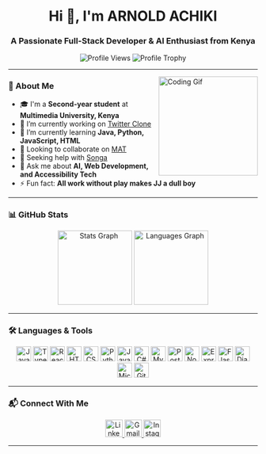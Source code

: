 <h1 align="center">Hi 👋, I'm ARNOLD ACHIKI</h1>
<h3 align="center">A Passionate Full-Stack Developer & AI Enthusiast from Kenya</h3>

<p align="center">
  <img src="https://komarev.com/ghpvc/?username=ARNOLDACHIKI&label=Profile%20Views&color=0e75b6&style=flat" alt="Profile Views" />
  <img src="https://github-profile-trophy.vercel.app/?username=ARNOLDACHIKI&theme=dracula&no-frame=true&row=1" alt="Profile Trophy" />
</p>

---

<img align="right" height="200" src="https://i.imgflip.com/65efzo.gif" alt="Coding Gif" />

### 🚀 About Me

- 🎓 I'm a **Second-year student** at **Multimedia University, Kenya**
- 🔭 I’m currently working on [Twitter Clone](https://github.com/ARNOLDACHIKI/twitter_clone)
- 🌱 I’m currently learning **Java, Python, JavaScript, HTML**
- 👯 Looking to collaborate on [MAT](https://github.com/ARNOLDACHIKI/matatu-app)
- 🤝 Seeking help with [Songa](https://github.com/ARNOLDACHIKI/Songa)
- 💬 Ask me about **AI, Web Development, and Accessibility Tech**
- ⚡ Fun fact: **All work without play makes JJ a dull boy**

---

### 📊 GitHub Stats

<div align="center">
  <img src="https://github-readme-stats.vercel.app/api?username=ARNOLDACHIKI&show_icons=true&count_private=true&theme=dracula" height="150" alt="Stats Graph" />
  <img src="https://github-readme-stats.vercel.app/api/top-langs/?username=ARNOLDACHIKI&layout=compact&theme=dracula" height="150" alt="Languages Graph" />
</div>

---

### 🛠️ Languages & Tools

<div align="center">
  <img src="https://cdn.jsdelivr.net/gh/devicons/devicon/icons/javascript/javascript-original.svg" height="30" alt="JavaScript" />
  <img src="https://cdn.jsdelivr.net/gh/devicons/devicon/icons/typescript/typescript-original.svg" height="30" alt="TypeScript" />
  <img src="https://cdn.jsdelivr.net/gh/devicons/devicon/icons/react/react-original.svg" height="30" alt="React" />
  <img src="https://cdn.jsdelivr.net/gh/devicons/devicon/icons/html5/html5-original.svg" height="30" alt="HTML5" />
  <img src="https://cdn.jsdelivr.net/gh/devicons/devicon/icons/css3/css3-original.svg" height="30" alt="CSS3" />
  <img src="https://cdn.jsdelivr.net/gh/devicons/devicon/icons/python/python-original.svg" height="30" alt="Python" />
  <img src="https://cdn.jsdelivr.net/gh/devicons/devicon/icons/java/java-original.svg" height="30" alt="Java" />
  <img src="https://cdn.jsdelivr.net/gh/devicons/devicon/icons/csharp/csharp-original.svg" height="30" alt="C#" />
  <img src="https://cdn.jsdelivr.net/gh/devicons/devicon/icons/mysql/mysql-original.svg" height="30" alt="MySQL" />
  <img src="https://cdn.jsdelivr.net/gh/devicons/devicon/icons/postgresql/postgresql-original.svg" height="30" alt="PostgreSQL" />
  <img src="https://cdn.jsdelivr.net/gh/devicons/devicon/icons/nodejs/nodejs-original.svg" height="30" alt="Node.js" />
  <img src="https://cdn.jsdelivr.net/gh/devicons/devicon/icons/express/express-original.svg" height="30" alt="Express.js" />
  <img src="https://cdn.jsdelivr.net/gh/devicons/devicon/icons/flask/flask-original.svg" height="30" alt="Flask" />
  <img src="https://cdn.jsdelivr.net/gh/devicons/devicon/icons/django/django-original.svg" height="30" alt="Django" />
  <img src="https://cdn.jsdelivr.net/gh/devicons/devicon/icons/azure/azure-original.svg" height="30" alt="Microsoft Azure" />
  <img src="https://cdn.jsdelivr.net/gh/devicons/devicon/icons/git/git-original.svg" height="30" alt="Git" />
</div>

---

### 📬 Connect With Me

<div align="center">
  <a href="https://linkedin.com/in/arnoldachiki">
    <img src="https://img.shields.io/static/v1?message=LinkedIn&logo=linkedin&label=&color=0077B5&logoColor=white&labelColor=&style=for-the-badge" height="35" alt="LinkedIn" />
  </a>
  <a href="mailto:achikiarnold@gmail.com">
    <img src="https://img.shields.io/static/v1?message=Gmail&logo=gmail&label=&color=D14836&logoColor=white&labelColor=&style=for-the-badge" height="35" alt="Gmail" />
  </a>
  <a href="https://instagram.com/arnoldachiki">
    <img src="https://img.shields.io/static/v1?message=Instagram&logo=instagram&label=&color=E4405F&logoColor=white&labelColor=&style=for-the-badge" height="35" alt="Instagram" />
  </a>
</div>

---
<!--### 🐍 GitHub Contribution Snake

<p align="center">
  <img src="https://raw.githubusercontent.com/ARNOLDACHIKI/output/snake.svg" alt="Snake animation" />
</p>




